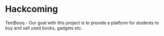 # Hackcoming
TextBooq - Our goal with this project is to provide a platform for students to buy and sell used books, gadgets etc.
